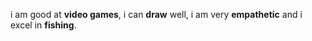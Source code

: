i am good at __video games__, i can __draw__ well, i am very __empathetic__ and i excel in __fishing__. 
